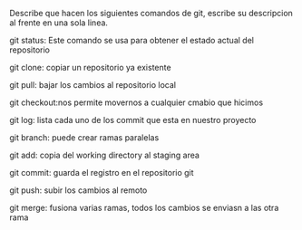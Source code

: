 Describe que hacen los siguientes comandos de git, escribe su descripcion al frente en una sola linea.

git status: Este comando se usa para obtener el estado actual del repositorio

git clone: copiar un repositorio ya existente

git pull: bajar los cambios al repositorio local

git checkout:nos permite movernos a cualquier cmabio que hicimos 

git log: lista cada uno de los commit que esta en nuestro proyecto

git branch: puede crear ramas paralelas 

git add: copia del working directory al staging area

git commit: guarda el registro en el repositorio git 

git push: subir los cambios al remoto 

git merge: fusiona varias ramas, todos los cambios se enviasn a las otra rama
